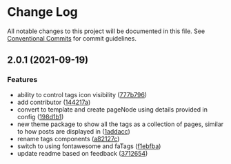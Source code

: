 # Change Log

All notable changes to this project will be documented in this file.
See [Conventional Commits](https://conventionalcommits.org) for commit guidelines.

## 2.0.1 (2021-09-19)


### Features

* ability to control tags icon visibility ([777b796](http://github.com/styxlab/gatsby-theme-try-ghost/tree/master/packages/gatsby-theme-ghost-tags/commit/777b796629e3af1ef657ad4dca02a0fbd5e1435c))
* add contributor ([144217a](http://github.com/styxlab/gatsby-theme-try-ghost/tree/master/packages/gatsby-theme-ghost-tags/commit/144217ae4f4fed23db1ddc58f2ecd6adcf7cc2fc))
* convert to template and create pageNode using details provided in config ([198d1b1](http://github.com/styxlab/gatsby-theme-try-ghost/tree/master/packages/gatsby-theme-ghost-tags/commit/198d1b1f3b6cc54e84068db775cf7b3e0930ad3b))
* new theme package to show all the tags as a collection of pages, similar to how posts are displayed in ([1addacc](http://github.com/styxlab/gatsby-theme-try-ghost/tree/master/packages/gatsby-theme-ghost-tags/commit/1addacc454259968d60666f1d70372b9d6c7e1cf))
* rename tags components ([a82127c](http://github.com/styxlab/gatsby-theme-try-ghost/tree/master/packages/gatsby-theme-ghost-tags/commit/a82127ce475c401002405d79d5c8c6396bb165f6))
* switch to using fontawesome and faTags ([f1ebfba](http://github.com/styxlab/gatsby-theme-try-ghost/tree/master/packages/gatsby-theme-ghost-tags/commit/f1ebfbaf33f4702f1f719dccce51d0cfe809bce3))
* update readme based on feedback ([3712654](http://github.com/styxlab/gatsby-theme-try-ghost/tree/master/packages/gatsby-theme-ghost-tags/commit/3712654030646e92917c07413c288f61a5cd6993))
